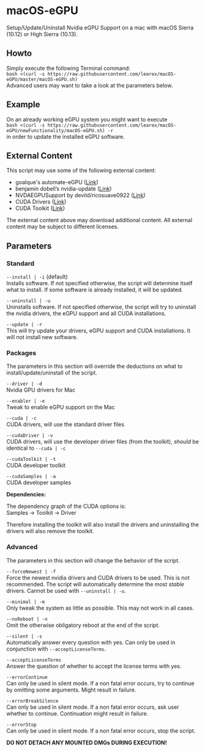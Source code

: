 
# macOS-eGPU
Setup/Update/Uninstall Nvidia eGPU Support on a mac with macOS Sierra (10.12) or High Sierra (10.13).

## Howto
Simply execute the following Terminal command:  
`bash <(curl -s https://raw.githubusercontent.com/learex/macOS-eGPU/master/macOS-eGPU.sh)`  
Advanced users may want to take a look at the parameters below.

## Example
On an already working eGPU system you might want to execute  
`bash <(curl -s https://raw.githubusercontent.com/learex/macOS-eGPU/newFunctionality/macOS-eGPU.sh) -r`  
in order to update the installed eGPU software.

## External Content
This script may use some of the following external content:
- goalque's automate-eGPU ([Link][1])
- benjamin dobell’s nvidia-update ([Link][2])
- NVDAEGPUSupport by devild/ricosuave0922 ([Link][3])
- CUDA Drivers ([Link][4])
- CUDA Toolkit ([Link][5])

The external content above may download additional content.
All external content may be subject to different licenses.

## Parameters
### Standard
`--install | -i` (default)  
Installs software. If not specified otherwise, the script will determine itself what to install. If some software is already installed, it will be updated.

`--uninstall | -u`  
Uninstalls software. If not specified otherwise, the script will try to uninstall the nvidia drivers, the eGPU support and all CUDA installations.

`--update | -r`  
This will try update your drivers, eGPU support and CUDA installations. It will not install new software.  

### Packages
The parameters in this section will override the deductions on what to install/update/uninstall of the script.

`--driver | -d`  
Nvidia GPU drivers for Mac

`--enabler | -e`  
Tweak to enable eGPU support on the Mac

`--cuda | -c`  
CUDA drivers, will use the standard driver files

`--cudaDriver | -v`  
CUDA drivers, will use the developer driver files (from the toolkit), *should* be identical to `--cuda | -c `

`--cudaToolkit | -t`  
CUDA developer toolkit

`--cudaSamples | -a`  
CUDA developer samples

**Dependencies:**

The dependency graph of the CUDA options is:  
Samples -\> Toolkit -\> Driver

Therefore installing the toolkit will also install the drivers and uninstalling the drivers will also remove the toolkit.

### Advanced
The parameters in this section will change the behavior of the script.

`--forceNewest | -f`  
Force the newest nvidia drivers and CUDA drivers to be used. This is not recommended. The script will automatically determine the most *stable* drivers. Cannot be used with `--uninstall | -u`.

`--minimal | -m`  
Only tweak the system as little as possible. This may not work in all cases.

`--noReboot | -n`  
Omit the otherwise obligatory reboot at the end of the script.

`--silent | -s`  
Automatically answer every question with yes. Can only be used in conjunction with `--acceptLicenseTerms`.

`--acceptLicenseTerms`  
Answer the question of whether to accept the license terms with yes.

`--errorContinue`  
Can only be used in silent mode. If a non fatal error occurs, try to continue by omitting some arguments. Might result in failure.

`--errorBreakSilence`  
Can only be used in silent mode. If a non fatal error occurs, ask user whether to continue. Continuation  might result in failure.

`--errorStop`  
Can only be used in silent mode. If a non fatal error occurs, stop the script.


**DO NOT DETACH ANY MOUNTED DMGs DURING EXECUTION!**

[1]:	https://github.com/goalque/automate-eGPU "automate-eGPU"
[2]:	https://github.com/Benjamin-Dobell/nvidia-update "nvidia-update"
[3]:	https://egpu.io/forums/mac-setup/wip-nvidia-egpu-support-for-high-sierra/#post-22370 "NVDAEGPUSupport"
[4]:	http://www.nvidia.com/object/mac-driver-archive.html "CUDA Driver"
[5]:	https://developer.nvidia.com/cuda-toolkit-archive "Cuda Toolkit"